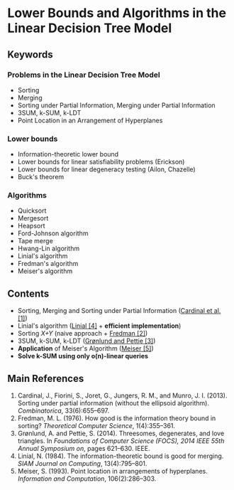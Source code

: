 
# Lower Bounds and Algorithms in the Linear Decision Tree Model

## Keywords

### Problems in the Linear Decision Tree Model

  - Sorting
  - Merging
  - Sorting under Partial Information, Merging under Partial Information
  - 3SUM, k-SUM, k-LDT
  - Point Location in an Arrangement of Hyperplanes


### Lower bounds

  - Information-theoretic lower bound
  - Lower bounds for linear satisfiability problems (Erickson)
  - Lower bounds for linear degeneracy testing (Ailon, Chazelle)
  - Buck's theorem


### Algorithms

  - Quicksort
  - Mergesort
  - Heapsort
  - Ford-Johnson algorithm
  - Tape merge
  - Hwang-Lin algorithm
  - Linial's algorithm
  - Fredman's algorithm
  - Meiser's algorithm


## Contents

  - Sorting, Merging and Sorting under Partial Information ([Cardinal et al. [1]](#main-references))
  - Linial's algorithm ([Linial [4]](#main-references) + **efficient implementation**)
  - Sorting *X+Y* (naive approach + [Fredman [2]](#main-references))
  - 3SUM, k-SUM, k-LDT ([Grønlund and Pettie [3]](#main-references))
  - **Application** of Meiser's Algorithm ([Meiser [5]](#main-references))
  - **Solve k-SUM using only o(n)-linear queries**

## Main References

  1. Cardinal, J., Fiorini, S., Joret, G., Jungers, R. M., and Munro, J. I.
(2013). Sorting under partial information (without the ellipsoid algorithm).
*Combinatorica*, 33(6):655–697.
  2. Fredman, M. L. (1976). How good is the information theory bound in
sorting? *Theoretical Computer Science*, 1(4):355–361.
  3. Grønlund, A. and Pettie, S. (2014). Threesomes, degenerates, and love
triangles. In *Foundations of Computer Science (FOCS), 2014 IEEE 55th
Annual Symposium on*, pages 621–630. IEEE.
  4. Linial, N. (1984). The information-theoretic bound is good for merging.
*SIAM Journal on Computing*, 13(4):795–801.
  5. Meiser, S. (1993). Point location in arrangements of hyperplanes.
*Information and Computation*, 106(2):286–303.
